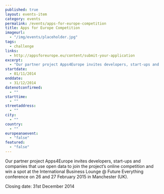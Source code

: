 ```yaml
---
published: true
layout: events-item
category: events
permalink: /events/apps-for-europe-competition
title: Apps for Europe Competition
imageurl: 
  - "/img/events/placeholder.jpg"
tags: 
  - challenge
links:
  - http://appsforeurope.eu/content/submit-your-application
excerpt:
  - "Our partner project Apps4Europe invites developers, start-ups and companies that use open data to join the project’s online competition and win a spot at the International Business Lounge @ Future Everything conference on 26 and 27 February 2015 in Manchester (UK)."
startdate:
  - 01/11/2014
enddate:
  - 31/12/2014
datenotconfirmed:
  - ""
starttime:
  - ""
streetaddress:
  - ""
city:
  - ""
country:
  - ""
europeanaevent:
  - "false"
featured:
  - "false"
---
```

Our partner project Apps4Europe invites developers, start-ups and companies that use open data to join the project’s online competition and win a spot at the International Business Lounge @ Future Everything conference on 26 and 27 February 2015 in Manchester (UK).

Closing date: 31st December 2014

